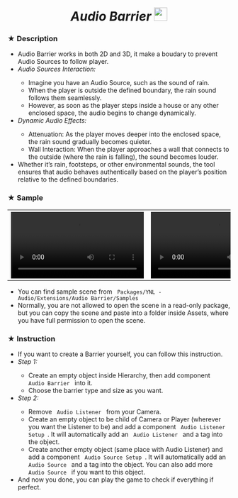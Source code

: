 <h1><div align="center"><i> Audio Barrier </i><img height="30px" position="" src="https://github.com/Yunasawa/YNL-Audio/assets/113672166/2bb91d4e-d811-472a-800c-e34a62a59ed7" alt="script"></div></h1>

<h3> ★ Description </h3>

<ul>
  <li> Audio Barrier works in both 2D and 3D, it make a boudary to prevent Audio Sources to follow player. </li>
  <li><i> Audio Sources Interaction: </i></li>
  <ul>
    <li> Imagine you have an Audio Source, such as the sound of rain. </li>
    <li> When the player is outside the defined boundary, the rain sound follows them seamlessly. </li>
    <li> However, as soon as the player steps inside a house or any other enclosed space, the audio begins to change dynamically. </li>
  </ul>
  <li><i> Dynamic Audio Effects: </i></li>
  <ul>
    <li> Attenuation: As the player moves deeper into the enclosed space, the rain sound gradually becomes quieter. </li>
    <li> Wall Interaction: When the player approaches a wall that connects to the outside (where the rain is falling), the sound becomes louder. </li>
  </ul>
  <li> Whether it’s rain, footsteps, or other environmental sounds, the tool ensures that audio behaves authentically based on the player’s position relative to the defined boundaries. </li>
</ul>

<h3> ★ Sample </h3>

<table>
  <tr>
    <th width="50%"><video src="https://github.com/Yunasawa/YNL-Audio/assets/113672166/66f0ae1f-47d8-495c-b3b0-19fe04c001ed" alt="hello"></video></th>
    <th width="50%"><video src="https://github.com/Yunasawa/YNL-Audio/assets/113672166/1a047054-1a4f-4a0f-9e4d-7a32b9db84b6" alt="aaa"></video></th>
  </tr>
</table>

<ul>
  <li> You can find sample scene from <code> Packages/YNL - Audio/Extensions/Audio Barrier/Samples </code> </li>
  <li> Normally, you are not allowed to open the scene in a read-only package, but you can copy the scene and paste into a folder inside Assets, where you have full permission to open the scene. </li>
</ul>

<h3> ★ Instruction </h3>

<ul>
  <li> If you want to create a Barrier yourself, you can follow this instruction. </li>
  <li><i> Step 1: </i></li>
  <ul>
    <li> Create an empty object inside Hierarchy, then add component <code> Audio Barrier </code> into it. </li>
    <li> Choose the barrier type and size as you want. </li>
  </ul>
  <li><i> Step 2: </i></li>
  <ul>
    <li> Remove <code> Audio Listener </code> from your Camera. </li>
    <li> Create an empty object to be child of Camera or Player (wherever you want the Listener to be) and add a component <code> Audio Listener Setup </code>. It will automatically add an <code> Audio Listener </code> and a tag into the object.</li>
    <li> Create another empty object (same place with Audio Listener) and add a component <code> Audio Source Setup </code>. It will automatically add an <code> Audio Source </code> and a tag into the object. You can also add more <code> Audio Source </code> if you want to this object. </li>
  </ul>
  <li> And now you done, you can play the game to check if everything if perfect. </li>
</ul>

